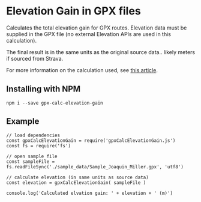 # Elevation Gain in GPX files 
Calculates the total elevation gain for GPX routes. Elevation data must be supplied in the GPX file (no external Elevation APIs are used in this calculation).

The final result is in the same units as the original source data.. likely meters if sourced from Strava.

For more information on the calculation used, see [this article](https://www.gpsvisualizer.com/tutorials/elevation_gain.html "this article").

## Installing with NPM

```
npm i --save gpx-calc-elevation-gain
```

## Example
```
// load dependencies 
const gpxCalcElevationGain = require('gpxCalcElevationGain.js')
const fs = require('fs')

// open sample file
const sampleFile = fs.readFileSync('./sample_data/Sample_Joaquin_Miller.gpx', 'utf8')

// calculate elevation (in same units as source data)
const elevation = gpxCalcElevationGain( sampleFile )

console.log('Calculated elvation gain: ' + elevation + ' (m)')
```